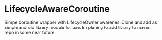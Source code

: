 # LifecycleAwareCoroutine
Simpe Coroutine wrapper with LifecycleOwner awarenes.
Clone and add as simple android library module for use.
Im planing to add library  to maven repo in some near future.
